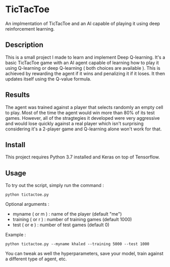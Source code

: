 # TicTacToe
An implmentation of TicTacToe and an AI capable of playing it using deep reinforcement learning.

## Description
This is a small project I made to learn and implement Deep Q-learning. It's a basic TicTacToe game with an AI agent capable of learning 	how to play it using Q-learning or deep Q-learning ( both choices are available ). 
This is achieved by rewarding the agent if it wins and penalizing it if it loses. It then updates itself using the Q-value formula.   

## Results
The agent was trained against a player that selects randomly an empty cell to play. Most of the time the agent would win more than 80% of its test games. However, all of the stragtegies it developed were very aggressive and would lose quickly against a real player which isn't surprising considering it's a 2-player game and Q-learning alone won't work for that.

## Install
This project requires Python 3.7 installed and Keras on top of Tensorflow.

## Usage
To try out the script, simply run the command :
    
    python tictactoe.py

Optional arguments : 
  - myname ( or m ) : name of the player (default "me")
  - training ( or r ) : number of training games (default 1000)
  - test ( or e ) : number of test games (default 0)

Example :

```
python tictactoe.py --myname khaled --training 5000 --test 1000
```

You can tweak as well the hyperparameters, save your model, train against a different type of agent, etc.
